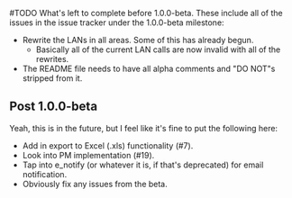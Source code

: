 #TODO
What's left to complete before 1.0.0-beta. These include all of the issues in the issue tracker under the 1.0.0-beta milestone:

* Rewrite the LANs in all areas. Some of this has already begun.
	* Basically all of the current LAN calls are now invalid with all of the rewrites.
* The README file needs to have all alpha comments and "DO NOT"s stripped from it.

## Post 1.0.0-beta

Yeah, this is in the future, but I feel like it's fine to put the following here:

* Add in export to Excel (.xls) functionality (#7).
* Look into PM implementation (#19).
* Tap into e_notify (or whatever it is, if that's deprecated) for email notification.
* Obviously fix any issues from the beta.
